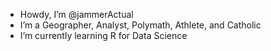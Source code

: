 - Howdy, I’m @jammerActual
- I’m a Geographer, Analyst, Polymath, Athlete, and Catholic
- I’m currently learning R for Data Science 

<!---
jammerActual/jammerActual is a ✨ special ✨ repository because its `README.md` (this file) appears on your GitHub profile.
You can click the Preview link to take a look at your changes.
--->
